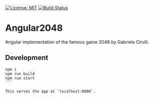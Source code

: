 [![License: MIT](https://img.shields.io/badge/License-MIT-yellow.svg)](https://opensource.org/licenses/MIT)
[![Build Status](https://travis-ci.org/SoftwareKater/angular2048.svg?branch=master)](https://travis-ci.org/SoftwareKater/angular2048)

# Angular2048

Angular implementation of the famous game 2048 by Gabriele Cirulli.

## Development

```shell
npm i
npm run build
npm run start
´´´

This serves the app at `localhost:8080`.

